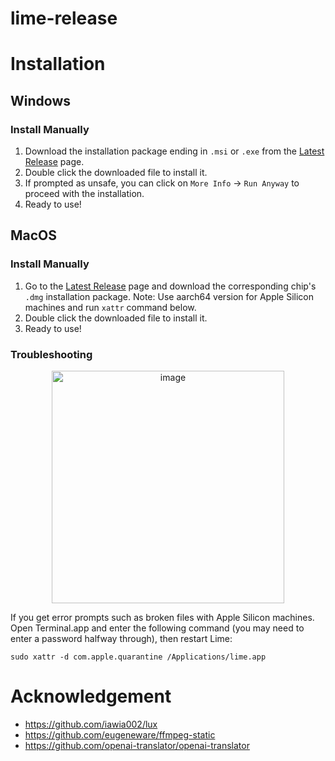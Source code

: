 # lime-release

# Installation

## Windows

### Install Manually

1. Download the installation package ending in `.msi` or `.exe` from the [Latest Release](https://github.com/LimeDevHub/lime-release/releases/latest) page.
2. Double click the downloaded file to install it.
3. If prompted as unsafe, you can click on `More Info` -> `Run Anyway` to proceed with the installation.
4. Ready to use!

## MacOS 

### Install Manually

1. Go to the [Latest Release](https://github.com/LimeDevHub/lime-release/releases/latest) page and download the corresponding chip's `.dmg` installation package. Note: Use aarch64 version for Apple Silicon machines and run `xattr` command below.
2. Double click the downloaded file to install it.
3. Ready to use!

### Troubleshooting

<p align="center">
<img width="372" alt="image" src="https://github.com/LimeDevHub/lime-release/assets/28869910/b47710e2-a6bb-4efb-916a-a8feff12b212">
</p>

If you get error prompts such as broken files with Apple Silicon machines. Open Terminal.app and enter the following command (you may need to enter a password halfway through), then restart Lime:

```
sudo xattr -d com.apple.quarantine /Applications/lime.app
```

# Acknowledgement

- https://github.com/iawia002/lux
- https://github.com/eugeneware/ffmpeg-static
- https://github.com/openai-translator/openai-translator
